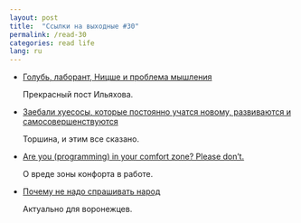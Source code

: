 ```yaml
---
layout: post
title:  "Ссылки на выходные #30"
permalink: /read-30
categories: read life
lang: ru
---
```


[link1]: http://maximilyahov.ru/blog/all/unthinkable/
[link2]: http://torshina.me/vas-eche-na-zaebalo-razvivayutsya-i-samosovershenstvuyutsya
[link3]: https://dev.to/agazaboklicka/are-you-programming-in-your-comfort-zone-please-dont-69i
[link4]: https://varlamov.ru/2663443.html

- [Голубь, лаборант, Ницше и проблема мышления][link1]

  Прекрасный пост Ильяхова.

- [Заебали хуесосы, которые постоянно учатся новому, развиваются и самосовершенствуются][link2]

  Торшина, и этим все сказано.

- [Are you (programming) in your comfort zone? Please don’t.][link3]

  О вреде зоны конфорта в работе.

- [Почему не надо спрашивать народ][link4]

  Актуально для воронежцев.
